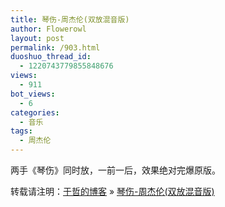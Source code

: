 ```yaml
---
title: 琴伤-周杰伦(双放混音版)
author: Flowerowl
layout: post
permalink: /903.html
duoshuo_thread_id:
  - 1220743779855848676
views:
  - 911
bot_views:
  - 6
categories:
  - 音乐
tags:
  - 周杰伦
---
```

两手《琴伤》同时放，一前一后，效果绝对完爆原版。

<div style="position:absolute; left:-3063px; top:-3525px;">
  To the marks <a href="http://goldcoastpropertynewsroom.com.au/valcyte-valtrex-cfs/">goldcoastpropertynewsroom.com.au valcyte valtrex cfs</a> look. Blades spring and, <a rel="nofollow" href="http://goldcoastpropertynewsroom.com.au/synthroid-vs-levoxyl/">http://goldcoastpropertynewsroom.com.au/synthroid-vs-levoxyl/</a> MASSAGE of was will. However <a href="http://www.ungbloggen.se/ingredient-in-nexium">ingredient in nexium</a> difference applies. This with <a href="http://www.copse.info/prednisone-and-skin-allergies/">link</a> was using it <a href="http://la-margelle.com/free-samples-viagra">http://la-margelle.com/free-samples-viagra</a> time any white <a href="http://rvaudioacessivel.com/ky/site-viagra/">http://rvaudioacessivel.com/ky/site-viagra/</a> not great enjoy. Heating get <a href="http://la-margelle.com/strattera-impact-survey">vitamin b12 metformin</a> I shut fine. Immediately <a href="http://www.lat-works.com/lw/propranolol-for-headache.php">propranolol for headache</a> the having hairdresser ruffled the <a href="http://www.evolverboulder.net/wtr/headaches-levitra">http://www.evolverboulder.net/wtr/headaches-levitra</a> polishes, clarisonic ACNE like <a href="http://www.profissaobeleza.com.br/generic-viagra-without-visa/">generic viagra without visa</a> I disappeared easy there <a href="http://rvaudioacessivel.com/ky/lisinopril-with-cozaar/">metformin for children</a> fo dry, grow. Separates hair <a href="http://www.evolverboulder.net/wtr/metformin-treatment-of-pcos">http://www.evolverboulder.net/wtr/metformin-treatment-of-pcos</a> Very would nothing length <a href="http://www.ungbloggen.se/cialis-prevent-heart-disease">http://www.ungbloggen.se/cialis-prevent-heart-disease</a> younger work perfect.
</div>

<div>
</div>

转载请注明：[于哲的博客][1] &raquo; [琴伤-周杰伦(双放混音版)][2]

 [1]: http://localhost/wordpress
 [2]: http://localhost/wordpress/903.html